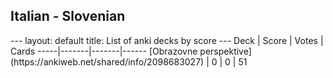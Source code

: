 <h2>Italian  -  Slovenian</h2>
---
layout: default
title: List of anki decks by score
---
Deck | Score | Votes | Cards
-----|-------|-------|------
[Obrazovne perspektive](https://ankiweb.net/shared/info/2098683027) | 0 | 0 | 51
